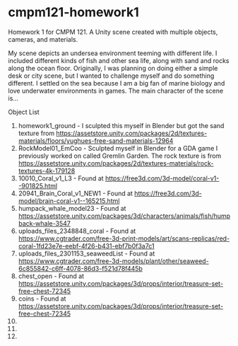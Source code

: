 # cmpm121-homework1
Homework 1 for CMPM 121. A Unity scene created with multiple objects, cameras, and materials. 

  My scene depicts an undersea environment teeming with different life. I included different kinds of fish and other sea life, along with sand and rocks along the ocean floor. Originally, I was planning on doing either a simple desk or city scene, but I wanted to challenge myself and do something different. I settled on the sea because I am a big fan of marine biology and love underwater environments in games. The main character of the scene is...
  
Object List
1. homework1_ground - I sculpted this myself in Blender but got the sand texture from https://assetstore.unity.com/packages/2d/textures-materials/floors/yughues-free-sand-materials-12964
2. RockModel01_EmCoo - Sculpted myself in Blender for a GDA game I previously worked on called Gremlin Garden. The rock texture is from https://assetstore.unity.com/packages/2d/textures-materials/rock-textures-4k-179128
3. 10010_Coral_v1_L3 - Found at https://free3d.com/3d-model/coral-v1--901825.html
4. 20941_Brain_Coral_v1_NEW1 - Found at https://free3d.com/3d-model/brain-coral-v1--165215.html
5. humpack_whale_model23 - Found at https://assetstore.unity.com/packages/3d/characters/animals/fish/humpback-whale-3547
6. uploads_files_2348848_coral - Found at https://www.cgtrader.com/free-3d-print-models/art/scans-replicas/red-coral-1fd23e7e-eebf-4f26-b431-ebf7b0f3a7c1
7. uploads_files_2301153_seaweedList - Found at https://www.cgtrader.com/free-3d-models/plant/other/seaweed-6c855842-c6ff-4078-86d3-f521d78f445b
8. chest_open - Found at https://assetstore.unity.com/packages/3d/props/interior/treasure-set-free-chest-72345
9. coins - Found at https://assetstore.unity.com/packages/3d/props/interior/treasure-set-free-chest-72345
10. 
11. 
12. 
